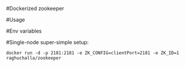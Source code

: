 #Dockerized zookeeper

#Usage

#Env variables

#Single-node super-simple setup:

`docker run -d -p 2181:2181 -e ZK_CONFIG=clientPort=2181 -e ZK_ID=1 raghuchalla/zookeeper`


